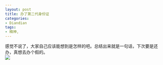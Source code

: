 ```yaml
---
layout: post
title: 办了第二代身份证
categories:
- Diandian
tags:
- 精神, 
---
```

感觉不说了，大家自己应该能想到是怎样的吧。总结出来就是一句话，下次要是还办，真想去办个假的。
<br />
<img src="http://m1.img.srcdd.com/farm5/d/2012/0627/10/34A618805E8BDFC8590EEC734F09AFCA_B500_900_378_283.JPEG" />
<br />